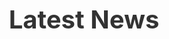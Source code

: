 ---
# Documentation: https://wowchemy.com/docs/page-builder/
widget: pages
headless: true
weight: 20

title: >-
  <h1 style="margin: 0 0 1rem 0;font-size: 2.5rem;line-height: 3.5625rem; color: #333;"><strong>Latest News</strong></h1>
subtitle:

content:
  count: 5
  filters:
    author: ""
    category: ""
    exclude_featured: false
    publication_type: ""
    tag: ""
  offset: 0
  order: desc
  page_type: post
design:
  view: 5
  columns: "2"
  flip_alt_rows: true
---